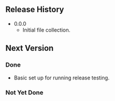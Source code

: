 
## Release History

* 0.0.0
    - Initial file collection.

## Next Version

### Done

* Basic set up for running release testing.

### Not Yet Done
